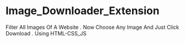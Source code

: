 # Image_Downloader_Extension
Filter All Images Of A Website . Now Choose Any Image And Just Click Download . Using HTML-CSS_JS
